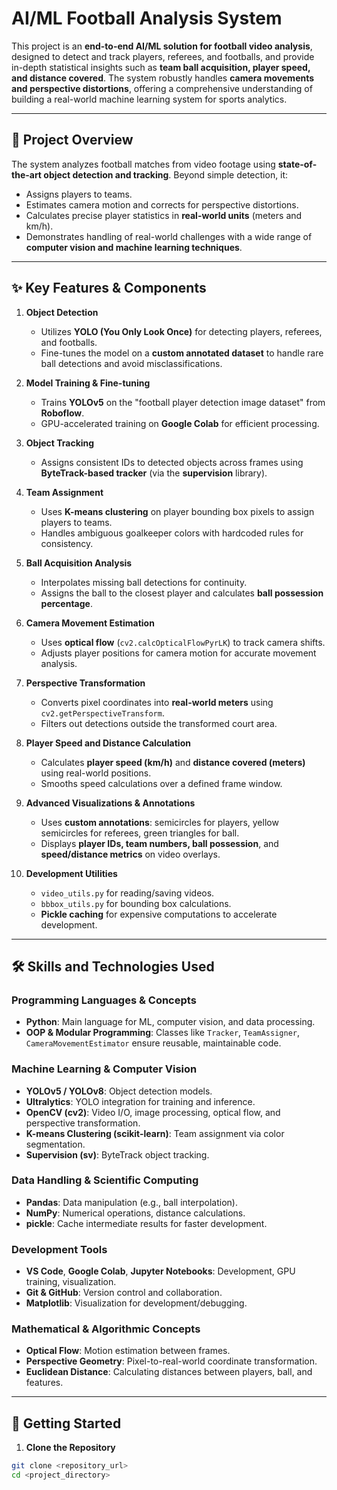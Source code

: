 # AI/ML Football Analysis System

This project is an **end-to-end AI/ML solution for football video analysis**, designed to detect and track players, referees, and footballs, and provide in-depth statistical insights such as **team ball acquisition, player speed, and distance covered**. The system robustly handles **camera movements and perspective distortions**, offering a comprehensive understanding of building a real-world machine learning system for sports analytics.

---

## 📖 Project Overview

The system analyzes football matches from video footage using **state-of-the-art object detection and tracking**. Beyond simple detection, it:

- Assigns players to teams.
- Estimates camera motion and corrects for perspective distortions.
- Calculates precise player statistics in **real-world units** (meters and km/h).
- Demonstrates handling of real-world challenges with a wide range of **computer vision and machine learning techniques**.

---

## ✨ Key Features & Components

1. **Object Detection**
    - Utilizes **YOLO (You Only Look Once)** for detecting players, referees, and footballs.
    - Fine-tunes the model on a **custom annotated dataset** to handle rare ball detections and avoid misclassifications.

2. **Model Training & Fine-tuning**
    - Trains **YOLOv5** on the "football player detection image dataset" from **Roboflow**.
    - GPU-accelerated training on **Google Colab** for efficient processing.

3. **Object Tracking**
    - Assigns consistent IDs to detected objects across frames using **ByteTrack-based tracker** (via the **supervision** library).

4. **Team Assignment**
    - Uses **K-means clustering** on player bounding box pixels to assign players to teams.
    - Handles ambiguous goalkeeper colors with hardcoded rules for consistency.

5. **Ball Acquisition Analysis**
    - Interpolates missing ball detections for continuity.
    - Assigns the ball to the closest player and calculates **ball possession percentage**.

6. **Camera Movement Estimation**
    - Uses **optical flow** (`cv2.calcOpticalFlowPyrLK`) to track camera shifts.
    - Adjusts player positions for camera motion for accurate movement analysis.

7. **Perspective Transformation**
    - Converts pixel coordinates into **real-world meters** using `cv2.getPerspectiveTransform`.
    - Filters out detections outside the transformed court area.

8. **Player Speed and Distance Calculation**
    - Calculates **player speed (km/h)** and **distance covered (meters)** using real-world positions.
    - Smooths speed calculations over a defined frame window.

9. **Advanced Visualizations & Annotations**
    - Uses **custom annotations**: semicircles for players, yellow semicircles for referees, green triangles for ball.
    - Displays **player IDs, team numbers, ball possession**, and **speed/distance metrics** on video overlays.

10. **Development Utilities**
    - `video_utils.py` for reading/saving videos.
    - `bbbox_utils.py` for bounding box calculations.
    - **Pickle caching** for expensive computations to accelerate development.

---

## 🛠️ Skills and Technologies Used

### Programming Languages & Concepts
- **Python**: Main language for ML, computer vision, and data processing.
- **OOP & Modular Programming**: Classes like `Tracker`, `TeamAssigner`, `CameraMovementEstimator` ensure reusable, maintainable code.

### Machine Learning & Computer Vision
- **YOLOv5 / YOLOv8**: Object detection models.
- **Ultralytics**: YOLO integration for training and inference.
- **OpenCV (cv2)**: Video I/O, image processing, optical flow, and perspective transformation.
- **K-means Clustering (scikit-learn)**: Team assignment via color segmentation.
- **Supervision (sv)**: ByteTrack object tracking.

### Data Handling & Scientific Computing
- **Pandas**: Data manipulation (e.g., ball interpolation).  
- **NumPy**: Numerical operations, distance calculations.  
- **pickle**: Cache intermediate results for faster development.

### Development Tools
- **VS Code**, **Google Colab**, **Jupyter Notebooks**: Development, GPU training, visualization.  
- **Git & GitHub**: Version control and collaboration.  
- **Matplotlib**: Visualization for development/debugging.

### Mathematical & Algorithmic Concepts
- **Optical Flow**: Motion estimation between frames.
- **Perspective Geometry**: Pixel-to-real-world coordinate transformation.
- **Euclidean Distance**: Calculating distances between players, ball, and features.

---

## 🚀 Getting Started

1. **Clone the Repository**
```bash
git clone <repository_url>
cd <project_directory>
